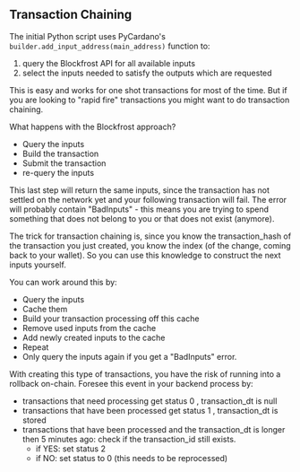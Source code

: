 ## Transaction Chaining

The initial Python script uses PyCardano's `builder.add_input_address(main_address)` function to:
1. query the Blockfrost API for all available inputs
2. select the inputs needed to satisfy the outputs which are requested

This is easy and works for one shot transactions for most of the time. But if you are looking to "rapid fire" transactions you might want to do transaction chaining. 

What happens with the Blockfrost approach?
- Query the inputs
- Build the transaction
- Submit the transaction
- re-query the inputs

This last step will return the same inputs, since the transaction has not settled on the network yet and your following transaction will fail. The error will probably contain "BadInputs" - this means you are trying to spend something that does not belong to you or that does not exist (anymore).

The trick for transaction chaining is, since you know the transaction_hash of the transaction you just created, you know the index (of the change, coming back to your wallet). So you can use this knowledge to construct the next inputs yourself.

You can work around this by:
- Query the inputs
- Cache them
- Build your transaction processing off this cache 
- Remove used inputs from the cache
- Add newly created inputs to the cache
- Repeat
- Only query the inputs again if you get a "BadInputs" error.

With creating this type of transactions, you have the risk of running into a rollback on-chain. Foresee this event in your backend process by:
- transactions that need processing get status 0 , transaction_dt is null 
- transactions that have been processed get status 1 , transaction_dt is stored 
- transactions that have been processed and the transaction_dt is longer then 5 minutes ago: check if the transaction_id still exists. 
    - if YES: set status 2
    - if NO: set status to 0 (this needs to be reprocessed)